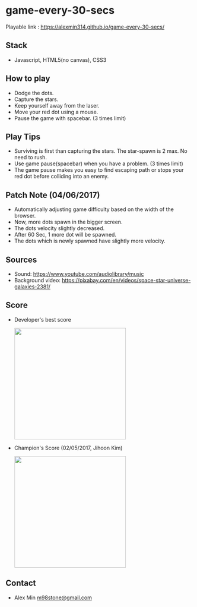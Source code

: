 # game-every-30-secs

Playable link : https://alexmin314.github.io/game-every-30-secs/

## Stack
* Javascript, HTML5(no canvas), CSS3

## How to play
* Dodge the dots.
* Capture the stars.
* Keep yourself away from the laser.
* Move your red dot using a mouse.
* Pause the game with spacebar. (3 times limit)

## Play Tips
* Surviving is first than capturing the stars. The star-spawn is 2 max. No need to rush.
* Use game pause(spacebar) when you have a problem. (3 times limit)
* The game pause makes you easy to find escaping path or stops your red dot before colliding into an enemy.

## Patch Note (04/06/2017)
* Automatically adjusting game difficulty based on the width of the browser.
* Now, more dots spawn in the bigger screen.
* The dots velocity slightly decreased.
* After 60 Sec, 1 more dot will be spawned.
* The dots which is newly spawned have slightly more velocity.

## Sources
* Sound: https://www.youtube.com/audiolibrary/music
* Background video: https://pixabay.com/en/videos/space-star-universe-galaxies-2381/

## Score
* Developer's best score

  <img src="http://i.imgur.com/Lqk7B9h.png" width="300px" />

* Champion's Score (02/05/2017, Jihoon Kim)

  <img src="http://i.imgur.com/OwAqHcz.png" width="300px" />


## Contact
* Alex Min m98stone@gmail.com
